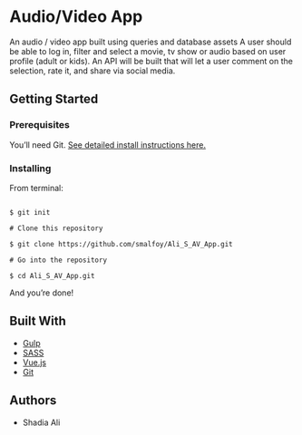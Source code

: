 # Audio/Video App

 An audio / video app built using queries and database assets  A user should be able to log in, filter and select a movie, tv show or audio based on user profile (adult or kids). An API will be built that will let a user comment on the selection, rate it, and share via social media. 
 
## Getting Started

### Prerequisites

You’ll need Git.
[See detailed install instructions here.](https://gist.github.com/derhuerst/1b15ff4652a867391f03)

### Installing

From terminal:

```# Initialize git

$ git init

# Clone this repository

$ git clone https://github.com/smalfoy/Ali_S_AV_App.git

# Go into the repository

$ cd Ali_S_AV_App.git

```

And you’re done!

## Built With

* [Gulp](https://gulpjs.com/) 
* [SASS](https://sass-lang.com/)
* [Vue.js](https://vuejs.org/)
* [Git](https://git-scm.com/)

## Authors

* Shadia Ali 


